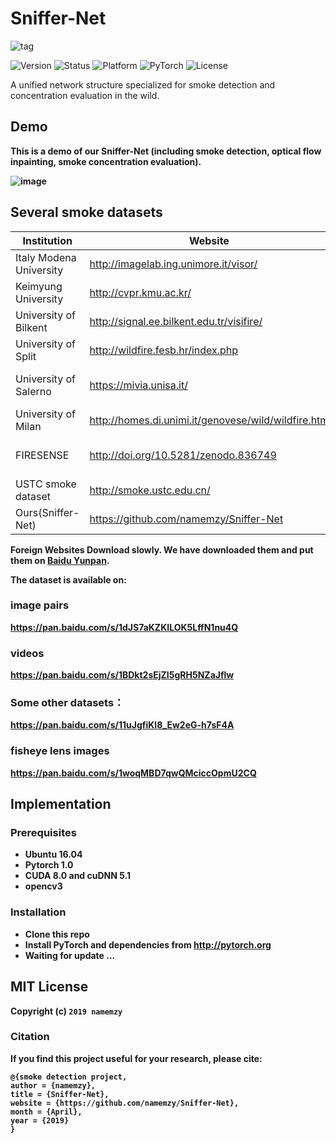 # Sniffer-Net
![tag](https://img.shields.io/badge/project-smoke%20detection-orange.svg)
<p align="left">
		<img src="https://img.shields.io/badge/version-0.1-brightgreen.svg?style=flat-square"
			 alt="Version">
		<img src="https://img.shields.io/badge/status-developing-gold.svg?style=flat-square"
			 alt="Status">
		<img src="https://img.shields.io/badge/platform-linux16.04-lightgrey.svg?style=flat-square"
			 alt="Platform">
		<img src="https://img.shields.io/badge/PyTorch version-1.0-blue.svg?style=flat-square"
			 alt="PyTorch">
		<img src="https://img.shields.io/badge/License-MIT License-green.svg?style=flat-square"
			 alt="License">
</p>
	A unified network structure  specialized for smoke detection and concentration evaluation in the wild.<b>
	
## Demo
This is a demo of our Sniffer-Net (including smoke detection, optical flow inpainting, smoke concentration evaluation).<b>
  
![image](https://github.com/namemzy/Sniffer-Net/blob/master/img/sniffer-net_demo.png)

## Several smoke datasets

Institution  | Website| Size| Quantity|
--------- | --------| --------- | --------|
Italy Modena University  | http://imagelab.ing.unimore.it/visor/ | /  | / |
Keimyung University  | http://cvpr.kmu.ac.kr/ | 320x240 video  | 38 |
University of Bilkent  | http://signal.ee.bilkent.edu.tr/visifire/ | 720x576 video  | 4 |
University of Split  | http://wildfire.fesb.hr/index.php | 720x576 video  | 5 |
University of Salerno  | https://mivia.unisa.it/ | multi-resolution video  | 149 |
University of Milan  | http://homes.di.unimi.it/genovese/wild/wildfire.htm | 320x240 video  | 20 |
FIRESENSE  | http://doi.org/10.5281/zenodo.836749 | multi-resolution video  | 49 |
USTC smoke dataset | http://smoke.ustc.edu.cn/| 1920x1080 video  | >30 |
Ours(Sniffer-Net) | https://github.com/namemzy/Sniffer-Net| 1920x1080 video  | 30 |

Foreign Websites Download slowly. We have downloaded them and put them on [Baidu Yunpan](https://pan.baidu.com/s/11uJgfiKI8_Ew2eG-h7sF4A).<b>
  
The dataset is available on:
### image pairs
https://pan.baidu.com/s/1dJS7aKZKILOK5LffN1nu4Q
### videos
https://pan.baidu.com/s/1BDkt2sEjZI5gRH5NZaJflw
### Some other datasets：
https://pan.baidu.com/s/11uJgfiKI8_Ew2eG-h7sF4A
### fisheye lens images
https://pan.baidu.com/s/1woqMBD7qwQMciccOpmU2CQ
  
## Implementation
### Prerequisites
- Ubuntu 16.04
- Pytorch 1.0
- CUDA 8.0 and cuDNN 5.1
- opencv3<b>
	
### <span id='ins'>Installation</span>
- Clone this repo
- Install PyTorch and dependencies from http://pytorch.org
- Waiting for update ...

## MIT License
Copyright (c) `2019 namemzy`
### Citation

If you find this project useful for your research, please cite:

```
@{smoke detection project,
author = {namemzy},
title = {Sniffer-Net},
website = {https://github.com/namemzy/Sniffer-Net},
month = {April},
year = {2019}
}
```
